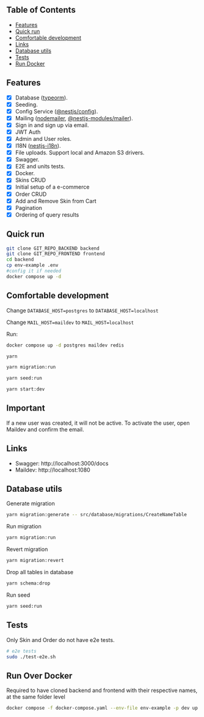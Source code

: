

## Table of Contents

- [Features](#features)
- [Quick run](#quick-run)
- [Comfortable development](#comfortable-development)
- [Links](#links)
- [Database utils](#database-utils)
- [Tests](#tests)
- [Run Docker](#run-over-docker)

## Features

- [X] Database ([typeorm](https://www.npmjs.com/package/typeorm)).
- [X] Seeding.
- [X] Config Service ([@nestjs/config](https://www.npmjs.com/package/@nestjs/config)).
- [X] Mailing ([nodemailer](https://www.npmjs.com/package/nodemailer), [@nestjs-modules/mailer](https://www.npmjs.com/package/@nestjs-modules/mailer)).
- [X] Sign in and sign up via email.
- [X] JWT Auth
- [X] Admin and User roles.
- [X] I18N ([nestjs-i18n](https://www.npmjs.com/package/nestjs-i18n)).
- [X] File uploads. Support local and Amazon S3 drivers.
- [X] Swagger.
- [X] E2E and units tests.
- [X] Docker.
- [X] Skins CRUD
- [X] Initial setup of a e-commerce
- [X] Order CRUD
- [X] Add and Remove Skin from Cart
- [X] Pagination
- [X] Ordering of query results

## Quick run

```bash
git clone GIT_REPO_BACKEND backend
git clone GIT_REPO_FRONTEND frontend
cd backend
cp env-example .env
#config it if needed
docker compose up -d
```

## Comfortable development

Change `DATABASE_HOST=postgres` to `DATABASE_HOST=localhost`

Change `MAIL_HOST=maildev` to `MAIL_HOST=localhost`

Run:

```bash
docker compose up -d postgres maildev redis
```

```bash
yarn

yarn migration:run

yarn seed:run

yarn start:dev
```

## Important

If a new user was created, it will not be active. To activate the user, open Maildev and confirm the email.

## Links

- Swagger: http://localhost:3000/docs
- Maildev: http://localhost:1080

## Database utils

Generate migration

```bash
yarn migration:generate -- src/database/migrations/CreateNameTable 
```

Run migration

```bash
yarn migration:run
```

Revert migration

```bash
yarn migration:revert
```

Drop all tables in database

```bash
yarn schema:drop
```

Run seed

```bash
yarn seed:run
```

## Tests

Only Skin and Order do not have e2e tests.

```bash
# e2e tests
sudo ./test-e2e.sh
```

## Run Over Docker

Required to have cloned backend and frontend with their respective names, at the same folder level

```bash
docker compose -f docker-compose.yaml --env-file env-example -p dev up --build --exit-code-from api
```
